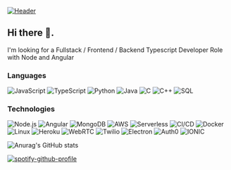 [![Header](https://github.com/jngisiro/jngisiro/raw/main/info.gif)](http://ngisiro.vercel.app/)<!-- If you want the template for my gif, email me! -->

## Hi there 👋. 

I'm looking for a Fullstack / Frontend / Backend Typescript Developer Role with Node and Angular

### Languages

![JavaScript](https://img.shields.io/badge/-JavaScript-000?&logo=JavaScript&logoColor=ddc508)
![TypeScript](https://img.shields.io/badge/-TypeScript-000?&logo=TypeScript&logoColor=007ACC)
![Python](https://img.shields.io/badge/-Python-000?&logo=python)
![Java](https://img.shields.io/badge/-Java-000?&logo=Java&logoColor=007396)
![C](https://img.shields.io/badge/-C-000?&logo=C)
![C++](https://img.shields.io/badge/-C++-000?&logo=c%2b%2b&logoColor=00599C)
![SQL](https://img.shields.io/badge/-SQL-000?&logo=MySQL&logoColor=4479A1)

### Technologies

![Node.js](https://img.shields.io/badge/-Node.js-000?&logo=node.js)
![Angular](https://img.shields.io/badge/-Angular-000?&logo=Angular&logoColor=FF0000)
![MongoDB](https://img.shields.io/badge/-MongoDB-000?&logo=mongodb&logoColor=04CB40)
![AWS](https://img.shields.io/badge/-AWS-000?&logo=Amazon-AWS&logoColor=FF9900)
![Serverless](https://img.shields.io/badge/-Serverless-000?&logo=Serverless&logoColor=#FF0000)
![CI/CD](https://img.shields.io/badge/-CI%2FCD-000?&logo=CircleCI&logoColor=888)
![Docker](https://img.shields.io/badge/-Docker-000?&logo=Docker)
![Linux](https://img.shields.io/badge/-Linux-000?&logo=Linux&logoColor=FCC624)
![Heroku](https://img.shields.io/badge/-Heroku-000?&logo=Heroku&logoColor=00FF00)
![WebRTC](https://img.shields.io/badge/-WebRTC-000?&logo=webrtc&logoColor=ECFF2E)
![Twilio](https://img.shields.io/badge/-Twilio-000?&logo=Twilio&logoColor=FF5733)
![Electron](https://img.shields.io/badge/-Electron%20JS-000?&logo=electron&logoColor=ffffff)
![Auth0](https://img.shields.io/badge/-Auth0-000?&logo=auth0&logoColor=FF5733)
![IONIC](https://img.shields.io/badge/-IONIC-000?&logo=ionic)

![Anurag's GitHub stats](https://github-readme-stats.vercel.app/api?username=jngisiro&show_icons=true&theme=dark)

[![spotify-github-profile](https://spotify-github-profile.vercel.app/api/view?uid=ug5zavf5i9g4h4rfoxoe4rp8e&cover_image=true&theme=default)](https://github.com/kittinan/spotify-github-profile)
